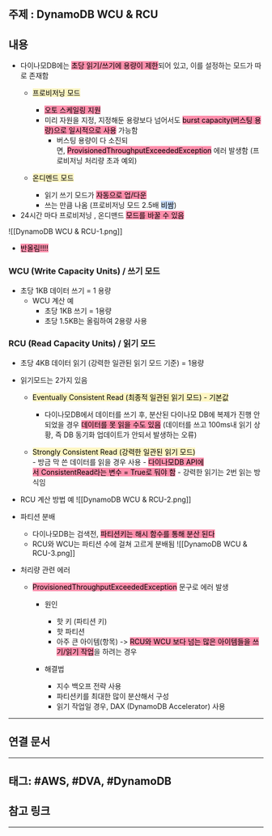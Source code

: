 

## 주제 :  DynamoDB WCU & RCU



## 내용 


- 다이나모DB에는 <mark style="background: #FF5582A6;">초당 읽기/쓰기에 용량이 제한</mark>되어 있고, 이를 설정하는 모드가 따로 존재함
	- <mark style="background: #FFF3A3A6;">프로비저닝 모드</mark>
	    - <mark style="background: #FF5582A6;">오토 스케일링 지원</mark>
	    - 미리 자원을 지정, 지정해둔 용량보다 넘어서도 <mark style="background: #FF5582A6;">burst capacity(버스팅 용량)으로 일시적으로 사용</mark> 가능함
	        - 버스팅 용량이 다 소진되면, <mark style="background: #FF5582A6;">ProvisionedThroughputExceededException</mark> 에러 발생함 (프로비저닝 처리량 초과 예외)
	
	- <mark style="background: #FFF3A3A6;">온디멘드 모드</mark>   
	    - 읽기 쓰기 모드가 <mark style="background: #FF5582A6;">자동으로 업/다운</mark>
	    - 쓰는 만큼 나옴 (프로비저닝 모드 2.5배 <mark style="background: #ADCCFFA6;">비쌈</mark>)
- 24시간 마다 프로비저닝 , 온디맨드 <mark style="background: #FF5582A6;">모드를 바꿀 수 있음</mark>

![[DynamoDB WCU & RCU-1.png]]








- <mark style="background: #FF5582A6;">반올림!!!!</mark>

### WCU (Write Capacity Units) / 쓰기 모드
- 초당 1KB 데이터 쓰기 = 1 용량
	- WCU 계산 예 
		- 초당 1KB 쓰기 = 1용량
		- 초당 1.5KB는 올림하여 2용량 사용







### RCU (Read Capacity Units) / 읽기 모드
- 초당 4KB 데이터 읽기 (강력한 일관된 읽기 모드 기준) = 1용량
- 읽기모드는 2가지 있음
	- <mark style="background: #FFF3A3A6;">Eventually Consistent Read (최종적 일관된 읽기 모드) - 기본값</mark>
	    - 다이나모DB에서 데이터를 쓰기 후, 분산된 다이나모 DB에 복제가 진행 안 되었을 경우 <mark style="background: #FF5582A6;">데이터를 못 읽을 수도 있음</mark> (데이터를 쓰고 100ms내 읽기 상황, 즉 DB 동기화 업데이트가 안되서 발생하는 오류)


	 - <mark style="background: #FFF3A3A6;">Strongly Consistent Read (강력한 일관된 읽기 모드)		</mark>    
		    - 방금 막 쓴 데이터를 읽을 경우 사용
		    - <mark style="background: #FF5582A6;">다이나모DB API에서 ConsistentRead라는 변수 = True로 둬야 함</mark>
			    - 강력한 읽기는 2번 읽는 방식임	

- RCU 계산 방법 예
![[DynamoDB WCU & RCU-2.png]]





- 파티션 분배
	- 다이나모DB는 검색전, <mark style="background: #FF5582A6;">파티션키는 해시 함수를 통해 분산 된다</mark>
	- RCU와 WCU는 파티션 수에 걸쳐 고르게 분배됨
![[DynamoDB WCU & RCU-3.png]]




- 처리량 관련 에러
	- <mark style="background: #FF5582A6;">ProvisionedThroughputExceededException</mark> 문구로 에러 발생
	        
	    - 원인
	        - 핫 키 (파티션 키)
	        - 핫 파티션
	        - 아주 큰 아이템(항목) -> <mark style="background: #FF5582A6;">RCU와 WCU 보다 넘는 많은 아이템들을 쓰기/읽기 작업</mark>을 하려는 경우
	    
	  - 해결법	        
		- 지수 백오프 전략 사용
		- 파티션키를 최대한 많이 분산해서 구성
		- 읽기 작업일 경우, DAX (DynamoDB Accelerator) 사용





----


## 연결 문서







---

## 태그: #AWS, #DVA, #DynamoDB 






## 참고 링크




---
